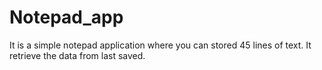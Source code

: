 # Notepad_app
It is a simple notepad application where you can stored 45 lines of text. It retrieve the data from last saved.
